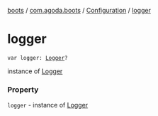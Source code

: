 [boots](../../index.md) / [com.agoda.boots](../index.md) / [Configuration](index.md) / [logger](./logger.md)

# logger

`var logger: `[`Logger`](../-logger/index.md)`?`

instance of [Logger](../-logger/index.md)

### Property

`logger` - instance of [Logger](../-logger/index.md)